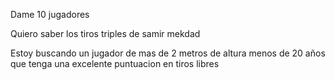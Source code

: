 Dame 10 jugadores

Quiero saber los tiros triples de samir mekdad

Estoy buscando un jugador de mas de 2 metros de altura menos de 20 años que tenga una excelente puntuacion en tiros libres

